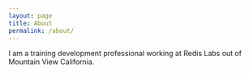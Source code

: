 ```yaml
---
layout: page
title: About
permalink: /about/
---
```


I am a training development professional working at Redis Labs out of Mountain View California.
